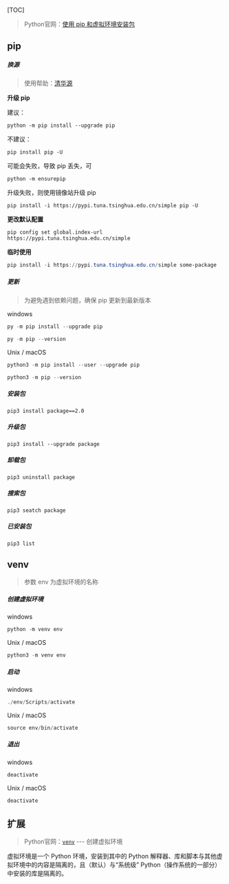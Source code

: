 [TOC]



> Python官网：[使用 pip 和虚拟环境安装包](https://packaging.python.org/en/latest/guides/installing-using-pip-and-virtual-environments/#creating-a-virtual-environment)



## pip

##### 换源

> 使用帮助：[清华源](https://mirrors.tuna.tsinghua.edu.cn/help/pypi/)

**升级 pip**

建议：

```
python -m pip install --upgrade pip
```

不建议：

```shell
pip install pip -U
```

可能会失败，导致 pip 丢失，可

```shell
python -m ensurepip
```

升级失败，则使用镜像站升级 pip

```shell
pip install -i https://pypi.tuna.tsinghua.edu.cn/simple pip -U
```

**更改默认配置**

```
pip config set global.index-url https://pypi.tuna.tsinghua.edu.cn/simple
```

**临时使用**

```powershell
pip install -i https://pypi.tuna.tsinghua.edu.cn/simple some-package
```



##### 更新

> 为避免遇到依赖问题，确保 pip 更新到最新版本

windows

```powershell
py -m pip install --upgrade pip

py -m pip --version
```

Unix / macOS

```powershell
python3 -m pip install --user --upgrade pip

python3 -m pip --version
```



##### 安装包

```shell
pip3 install package==2.0
```



##### 升级包

```shell
pip3 install --upgrade package
```



##### 卸载包

```shell
pip3 uninstall package
```



##### 搜索包

```shell
pip3 seatch package
```



##### 已安装包

```shell
pip3 list
```



## venv

> 参数 env 为虚拟环境的名称



##### **创建虚拟环境**

windows

```powershell
python -m venv env
```

Unix / macOS

```powershell
python3 -m venv env
```



##### **启动**

windows

```powershell
./env/Scripts/activate
```

Unix / macOS

```powershell
source env/bin/activate
```



##### **退出**

windows

```powershell
deactivate
```

Unix / macOS

```powershell
deactivate
```



## 扩展

> Python官网：[`venv`](https://docs.python.org/zh-cn/3/library/venv.html?highlight=venv#module-venv) --- 创建虚拟环境

虚拟环境是一个 Python 环境，安装到其中的 Python 解释器、库和脚本与其他虚拟环境中的内容是隔离的，且（默认）与“系统级” Python（操作系统的一部分）中安装的库是隔离的。